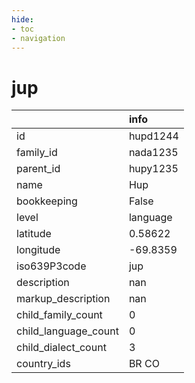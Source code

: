 ```yaml
---
hide:
- toc
- navigation
---
```

# jup
|                      | info     |
|:---------------------|:---------|
| id                   | hupd1244 |
| family_id            | nada1235 |
| parent_id            | hupy1235 |
| name                 | Hup      |
| bookkeeping          | False    |
| level                | language |
| latitude             | 0.58622  |
| longitude            | -69.8359 |
| iso639P3code         | jup      |
| description          | nan      |
| markup_description   | nan      |
| child_family_count   | 0        |
| child_language_count | 0        |
| child_dialect_count  | 3        |
| country_ids          | BR CO    |